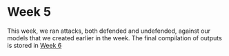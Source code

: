 # Week 5

This week, we ran attacks, both defended and undefended, against our models that we created earlier in the week. The final compilation of outputs is stored in [Week 6](https://github.com/Archos14/Deep-Learning-for-SPRI/blob/main/Week%206/README.md)
